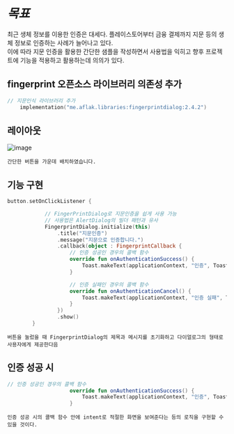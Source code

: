 # *목표*

최근 생체 정보를 이용한 인증은 대세다. 플레이스토어부터 금융 결제까지 지문 등의 생체 정보로 인증하는 사례가 늘어나고 있다.     
이에 따라 지문 인증을 활용한 간단한 샘플을 작성하면서 사용법을 익히고 향후 프로젝트에 기능을 적용하고 활용하는데 의의가 있다.   

## fingerprint 오픈소스 라이브러리 의존성 추가
```kotlin
// 지문인식 라이브러리 추가
    implementation("me.aflak.libraries:fingerprintdialog:2.4.2")
```
## 레이아웃 
![image](https://github.com/chihyeonwon/QuizLock/assets/58906858/b8df9ee9-461a-4b90-a830-23992afb1c47)
```
간단한 버튼을 가운데 배치하였습니다.
```

## 기능 구현
```kotlin
button.setOnClickListener {

            // FingerPrintDialog로 지문인증을 쉽게 사용 가능
            // 사용법은 AlertDialog의 빌더 패턴과 유사
            FingerprintDialog.initialize(this)
                .title("지문인증")
                .message("지문으로 인증합니다.")
                .callback(object : FingerprintCallback {
                    // 인증 성공인 경우의 콜백 함수
                    override fun onAuthenticationSuccess() {
                        Toast.makeText(applicationContext, "인증", Toast.LENGTH_SHORT).show()
                    }

                    // 인증 실패인 경우의 콜백 함수
                    override fun onAuthenticationCancel() {
                        Toast.makeText(applicationContext, "인증 실패", Toast.LENGTH_SHORT).show()
                    }
                })
                .show()
        }
```
```
버튼을 눌렀을 때 FingerprintDialog의 제목과 메시지를 초기화하고 다이얼로그의 형태로 사용자에게 제공한다음
```

## 인증 성공 시
```kotlin
// 인증 성공인 경우의 콜백 함수
                    override fun onAuthenticationSuccess() {
                        Toast.makeText(applicationContext, "인증", Toast.LENGTH_SHORT).show()
                    }
```
```
인증 성공 시의 콜백 함수 안에 intent로 적절한 화면을 보여준다는 등의 로직을 구현할 수 있을 것이다.
```

